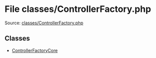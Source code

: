 File classes/ControllerFactory.php
=========

Source: [classes/ControllerFactory.php](https://github.com/PrestaShop/PrestaShop/blob/1.6.1.2/classes/ControllerFactory.php)


Classes
-------

* [ControllerFactoryCore](class.ControllerFactoryCore.md)

